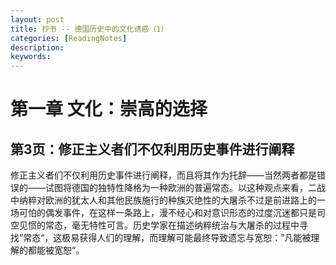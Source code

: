 ```yaml
---
layout: post
title: 抄书 -- 德国历史中的文化诱惑（1）
categories: [ReadingNotes]
description: 
keywords: 
---
```


# 第一章 文化：崇高的选择

## 第3页：修正主义者们不仅利用历史事件进行阐释

修正主义者们不仅利用历史事件进行阐释，而且将其作为托辞——当然两者都是错误的——试图将德国的独特性降格为一种欧洲的普遍常态。以这种观点来看，二战中纳粹对欧洲的犹太人和其他民族施行的种族灭绝性的大屠杀不过是前进路上的一场可怕的偶发事件，在这样一条路上，漫不经心和对意识形态的过度沉迷都只是司空见惯的常态，毫无特性可言。历史学家在描述纳粹统治与大屠杀的过程中寻找”常态“，这极易获得人们的理解，而理解可能最终导致遗忘与宽恕：”凡能被理解的都能被宽恕“。